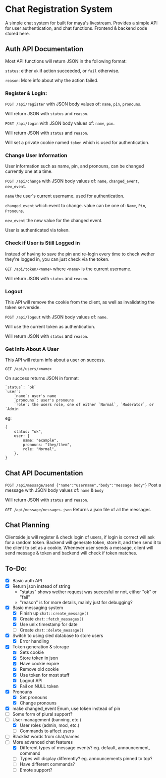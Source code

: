 # Chat Registration System

A simple chat system for built for maya's livestream.
Provides a simple API for user authentication, and chat functions.
Frontend & backend code stored here.

## Auth API Documentation

Most API functions will return JSON in the following format:

`status`: either `ok` if action succeeded, or `fail` otherwise.

`reason`: More info about why the action failed.

### Register & Login:

`POST /api/register` with JSON body values of: `name`, `pin`, `pronouns`.

Will return JSON with `status` and `reason`.

`POST /api/login` with JSON body values of: `name`, `pin`.

Will return JSON with `status` and `reason`.

Will set a private cookie named `token` which is used for authentication.

### Change User Information

User information such as name, pin, and pronouns, can be changed currently one at a time.

`POST /api/change` with JSON body values of: `name`, `changed_event`, `new_event`.

`name` the user's current username. used for authentication.

`changed_event` which event to change. value can be one of: `Name`, `Pin`, `Pronouns`.

`new_event` the new value for the changed event.

User is authenticated via token.

### Check if User is Still Logged in

Instead of having to save the pin and re-login every time to check wether they're logged in, you can just check via the token.

`GET /api/token/<name>` where `<name>` is the current username.

Will return JSON with `status` and `reason`.

### Logout

This API will remove the cookie from the client, as well as invalidating the token serverside.

`POST /api/logout` with JSON body values of: `name`.

Will use the current token as authentication.

Will return JSON with `status` and `reason`.

### Get Info About A User

This API will return info about a user on success.

`GET /api/users/<name>`

On success returns JSON in format:

	`status`: `ok`
	`user`:
		`name`: user's name
		`pronouns`: user's pronouns
		`role`: the users role, one of either `Normal`, `Moderator`, or `Admin

eg:

```
{
	status: "ok",
	user: {
		name: "example",
		pronouns: "they/them",
		role: "Normal",
	},
}
```

## Chat API Documentation

`POST /api/message/send {"name":"username","body":"message body"}` Post a message with JSON body values of: `name` & `body`

Will return JSON with `status` and `reason`.

`GET /api/message/messages.json` Returns a json file of all the messages

## Chat Planning

Clientside js will register & check login of users, if login is correct will ask for a random token.
Backend will generate token, store it, and then send it to the client to set as a cookie.
Whenever user sends a message, client will send message & token and backend will check if token matches.

## To-Do:

- [x] Basic auth API
- [x] Return json instead of string
	- "status" shows wether request was succesful or not, either "ok" or "fail"
	- "reason" is for more details, mainly just for debugging?
- [x] Basic messaging system
	- [x] Finish up `chat::create_message()`
	- [x] Create `chat::fetch_messages()`
	- [x] Use unix timestamp for date
	- [ ] Create `chat::delete_message()`
- [x] Switch to using sled database to store users
	- [x] Error handling
- [x] Token generation & storage
	- [x] Sets cookie
	- [x] Store token in json
	- [x] Have cookie expire
	- [x] Remove old cookie
	- [x] Use token for most stuff
	- [x] Logout API
	- [x] Fail on NULL token
- [x] Pronouns
	- [x] Set pronouns
	- [x] Change pronouns
- [x] make changed_event Enum, use token instead of pin
- [ ] Some form of plural support?
- [ ] User management (banning, etc.)
	- [x] User roles (admin, mod, etc.)
	- [ ] Commands to affect users
- [ ] Blacklist words from chat/names
- [ ] More advanced chat features
	- [x] Different types of message events? eg. default, announcement, command
	- [ ] Types will display differently? eg. announcements pinned to top?
	- [ ] Have different commands?
	- [ ] Emote support?
